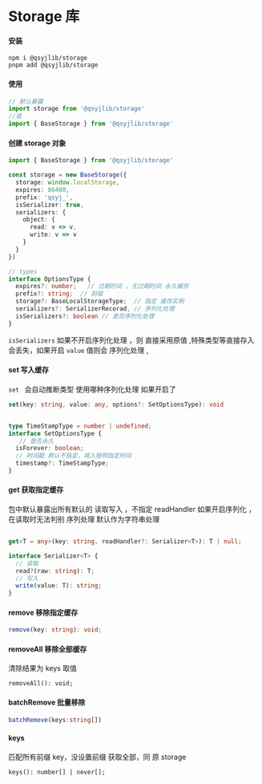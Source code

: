 


# Storage 库



#### 安装

```
npm i @qsyjlib/storage
pnpm add @qsyjlib/storage
```





#### 使用

```typescript
// 默认暴露
import storage from '@qsyjlib/storage'
//或
import { BaseStorage } from '@qsyjlib/storage'

```



####  创建 storage 对象

```typescript
import { BaseStorage } from '@qsyjlib/storage'

const storage = new BaseStorage({
  storage: window.localStorage,
  expires: 86400,
  prefix: 'qsyj_',
  isSerializer: true,
  serializers: {
    object: {
      read: v => v,
      write: v => v
    }
  }
})

// types
interface OptionsType {
  expires?: number;   // 过期时间 ，无过期时间 永久缓存
  prefix?: string;  // 前缀
  storage?: BaseLocalStorageType;  // 指定 缓存实例
  serializers?: SerializerRecorad, // 序列化处理
  isSerializers?: boolean // 是否序列化处理
}


```



`isSerializers` 如果不开启序列化处理 ，则 直接采用原值 ,特殊类型等直接存入会丢失，如果开启  `value` 值则会 序列化处理  ,



#### set  写入缓存

`set ` 会自动推断类型 使用哪种序列化处理  如果开启了

```typescript
set(key: string, value: any, options?: SetOptionsType): void


type TimeStampType = number | undefined;
interface SetOptionsType {
   // 是否永久
  isForever: boolean;
  // 时间戳 默认不指定，填入按照指定时间
  timestamp?: TimeStampType;
}

```



#### get  获取指定缓存



包中默认暴露出所有默认的 读取写入 ，不指定  readHandler 如果开启序列化 ，在读取时无法判别 序列处理  默认作为字符串处理  

```typescript

get<T = any>(key: string, readHandler?: Serializer<T>): T | null;

interface Serializer<T> {
  // 读取
  read?(raw: string): T;
  // 写入
  write(value: T): string;
}

```



#### remove 移除指定缓存

``` typescript
remove(key: string): void;
```



#### removeAll 移除全部缓存

清除结果为 keys 取值

```
removeAll(): void;
```

#### batchRemove 批量移除
``` typescript
batchRemove(keys:string[])
```


#### keys

匹配所有前缀  key，没设置前缀 获取全部，同 原 storage

```
keys(): number[] | never[];
```









